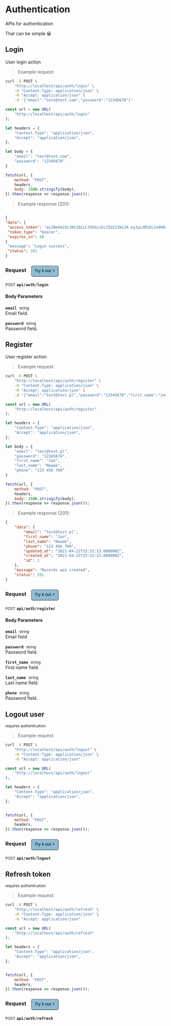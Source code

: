# Authentication

APIs for authentication
<aside class="notice">That can be simple 😀</aside>

## Login


User login action

> Example request:

```bash
curl -X POST \
    "http://localhost/api/auth/login" \
    -H "Content-Type: application/json" \
    -H "Accept: application/json" \
    -d '{"email":"test@test.com","password":"12345678"}'

```

```javascript
const url = new URL(
    "http://localhost/api/auth/login"
);

let headers = {
    "Content-Type": "application/json",
    "Accept": "application/json",
};

let body = {
    "email": "test@test.com",
    "password": "12345678"
}

fetch(url, {
    method: "POST",
    headers,
    body: JSON.stringify(body),
}).then(response => response.json());
```


> Example response (201):

```json

{
"data": {
 "access_token": "eyJ0eXAiOiJKV1QiLCJhbGciOiJIUzI1NiJ9.eyJpc3MiOiJodHRwOlwvXC8xMjcuMC4wLjE6ODAwMFwvYXBpXC9hdXRoXC9sb2dpbiIsImlhdCI6MTYxOTEwNzAxMSwiZXhwIjoxNjE5MTEwNjExLCJuYmYiOjE2MTkxMDcwMTEsImp0aSI6IkVTS2FFU1JXNVhEenpQOWkiLCJzdWIiOjEsInBydiI6IjIzYmQ1Yzg5NDlmNjAwYWRiMzllNzAxYzQwMDg3MmRiN2E1OTc2ZjcifQ.VcvuZYnspBznqEIKNHO4sLJg0zTksgXCzgofa9xepuY",
 "token_type": "bearer",
 "expires_in": 60
}
 "message": "Login success",
 "status": 201
}
```
<div id="execution-results-POSTapi-auth-login" hidden>
    <blockquote>Received response<span id="execution-response-status-POSTapi-auth-login"></span>:</blockquote>
    <pre class="json"><code id="execution-response-content-POSTapi-auth-login"></code></pre>
</div>
<div id="execution-error-POSTapi-auth-login" hidden>
    <blockquote>Request failed with error:</blockquote>
    <pre><code id="execution-error-message-POSTapi-auth-login"></code></pre>
</div>
<form id="form-POSTapi-auth-login" data-method="POST" data-path="api/auth/login" data-authed="0" data-hasfiles="0" data-headers='{"Content-Type":"application\/json","Accept":"application\/json"}' onsubmit="event.preventDefault(); executeTryOut('POSTapi-auth-login', this);">
<h3>
    Request&nbsp;&nbsp;&nbsp;
        <button type="button" style="background-color: #8fbcd4; padding: 5px 10px; border-radius: 5px; border-width: thin;" id="btn-tryout-POSTapi-auth-login" onclick="tryItOut('POSTapi-auth-login');">Try it out ⚡</button>
    <button type="button" style="background-color: #c97a7e; padding: 5px 10px; border-radius: 5px; border-width: thin;" id="btn-canceltryout-POSTapi-auth-login" onclick="cancelTryOut('POSTapi-auth-login');" hidden>Cancel</button>&nbsp;&nbsp;
    <button type="submit" style="background-color: #6ac174; padding: 5px 10px; border-radius: 5px; border-width: thin;" id="btn-executetryout-POSTapi-auth-login" hidden>Send Request 💥</button>
    </h3>
<p>
<small class="badge badge-black">POST</small>
 <b><code>api/auth/login</code></b>
</p>
<h4 class="fancy-heading-panel"><b>Body Parameters</b></h4>
<p>
<b><code>email</code></b>&nbsp;&nbsp;<small>string</small>  &nbsp;
<input type="text" name="email" data-endpoint="POSTapi-auth-login" data-component="body" required  hidden>
<br>
Email field.
</p>
<p>
<b><code>password</code></b>&nbsp;&nbsp;<small>string</small>  &nbsp;
<input type="password" name="password" data-endpoint="POSTapi-auth-login" data-component="body" required  hidden>
<br>
Password field.
</p>

</form>


## Register


User register action

> Example request:

```bash
curl -X POST \
    "http://localhost/api/auth/register" \
    -H "Content-Type: application/json" \
    -H "Accept: application/json" \
    -d '{"email":"test@test.pl","password":"12345678","first_name":"Jan","last_name":"Nowak","phone":"123 456 789"}'

```

```javascript
const url = new URL(
    "http://localhost/api/auth/register"
);

let headers = {
    "Content-Type": "application/json",
    "Accept": "application/json",
};

let body = {
    "email": "test@test.pl",
    "password": "12345678",
    "first_name": "Jan",
    "last_name": "Nowak",
    "phone": "123 456 789"
}

fetch(url, {
    method: "POST",
    headers,
    body: JSON.stringify(body),
}).then(response => response.json());
```


> Example response (201):

```json
{
    "data": {
        "email": "test@test.pl",
        "first_name": "Jan",
        "last_name": "Nowak",
        "phone": "123 456 789",
        "updated_at": "2021-04-22T15:52:13.000000Z",
        "created_at": "2021-04-22T15:52:13.000000Z",
        "id": 1
    },
    "message": "Records was created",
    "status": 201
}
```
<div id="execution-results-POSTapi-auth-register" hidden>
    <blockquote>Received response<span id="execution-response-status-POSTapi-auth-register"></span>:</blockquote>
    <pre class="json"><code id="execution-response-content-POSTapi-auth-register"></code></pre>
</div>
<div id="execution-error-POSTapi-auth-register" hidden>
    <blockquote>Request failed with error:</blockquote>
    <pre><code id="execution-error-message-POSTapi-auth-register"></code></pre>
</div>
<form id="form-POSTapi-auth-register" data-method="POST" data-path="api/auth/register" data-authed="0" data-hasfiles="0" data-headers='{"Content-Type":"application\/json","Accept":"application\/json"}' onsubmit="event.preventDefault(); executeTryOut('POSTapi-auth-register', this);">
<h3>
    Request&nbsp;&nbsp;&nbsp;
        <button type="button" style="background-color: #8fbcd4; padding: 5px 10px; border-radius: 5px; border-width: thin;" id="btn-tryout-POSTapi-auth-register" onclick="tryItOut('POSTapi-auth-register');">Try it out ⚡</button>
    <button type="button" style="background-color: #c97a7e; padding: 5px 10px; border-radius: 5px; border-width: thin;" id="btn-canceltryout-POSTapi-auth-register" onclick="cancelTryOut('POSTapi-auth-register');" hidden>Cancel</button>&nbsp;&nbsp;
    <button type="submit" style="background-color: #6ac174; padding: 5px 10px; border-radius: 5px; border-width: thin;" id="btn-executetryout-POSTapi-auth-register" hidden>Send Request 💥</button>
    </h3>
<p>
<small class="badge badge-black">POST</small>
 <b><code>api/auth/register</code></b>
</p>
<h4 class="fancy-heading-panel"><b>Body Parameters</b></h4>
<p>
<b><code>email</code></b>&nbsp;&nbsp;<small>string</small>  &nbsp;
<input type="text" name="email" data-endpoint="POSTapi-auth-register" data-component="body" required  hidden>
<br>
Email field
</p>
<p>
<b><code>password</code></b>&nbsp;&nbsp;<small>string</small>  &nbsp;
<input type="password" name="password" data-endpoint="POSTapi-auth-register" data-component="body" required  hidden>
<br>
Password field.
</p>
<p>
<b><code>first_name</code></b>&nbsp;&nbsp;<small>string</small>  &nbsp;
<input type="text" name="first_name" data-endpoint="POSTapi-auth-register" data-component="body" required  hidden>
<br>
First name field.
</p>
<p>
<b><code>last_name</code></b>&nbsp;&nbsp;<small>string</small>  &nbsp;
<input type="text" name="last_name" data-endpoint="POSTapi-auth-register" data-component="body" required  hidden>
<br>
Last name field.
</p>
<p>
<b><code>phone</code></b>&nbsp;&nbsp;<small>string</small>  &nbsp;
<input type="text" name="phone" data-endpoint="POSTapi-auth-register" data-component="body" required  hidden>
<br>
Password field.
</p>

</form>


## Logout user

<small class="badge badge-darkred">requires authentication</small>



> Example request:

```bash
curl -X POST \
    "http://localhost/api/auth/logout" \
    -H "Content-Type: application/json" \
    -H "Accept: application/json"
```

```javascript
const url = new URL(
    "http://localhost/api/auth/logout"
);

let headers = {
    "Content-Type": "application/json",
    "Accept": "application/json",
};


fetch(url, {
    method: "POST",
    headers,
}).then(response => response.json());
```


<div id="execution-results-POSTapi-auth-logout" hidden>
    <blockquote>Received response<span id="execution-response-status-POSTapi-auth-logout"></span>:</blockquote>
    <pre class="json"><code id="execution-response-content-POSTapi-auth-logout"></code></pre>
</div>
<div id="execution-error-POSTapi-auth-logout" hidden>
    <blockquote>Request failed with error:</blockquote>
    <pre><code id="execution-error-message-POSTapi-auth-logout"></code></pre>
</div>
<form id="form-POSTapi-auth-logout" data-method="POST" data-path="api/auth/logout" data-authed="1" data-hasfiles="0" data-headers='{"Content-Type":"application\/json","Accept":"application\/json"}' onsubmit="event.preventDefault(); executeTryOut('POSTapi-auth-logout', this);">
<h3>
    Request&nbsp;&nbsp;&nbsp;
        <button type="button" style="background-color: #8fbcd4; padding: 5px 10px; border-radius: 5px; border-width: thin;" id="btn-tryout-POSTapi-auth-logout" onclick="tryItOut('POSTapi-auth-logout');">Try it out ⚡</button>
    <button type="button" style="background-color: #c97a7e; padding: 5px 10px; border-radius: 5px; border-width: thin;" id="btn-canceltryout-POSTapi-auth-logout" onclick="cancelTryOut('POSTapi-auth-logout');" hidden>Cancel</button>&nbsp;&nbsp;
    <button type="submit" style="background-color: #6ac174; padding: 5px 10px; border-radius: 5px; border-width: thin;" id="btn-executetryout-POSTapi-auth-logout" hidden>Send Request 💥</button>
    </h3>
<p>
<small class="badge badge-black">POST</small>
 <b><code>api/auth/logout</code></b>
</p>
<p>
<label id="auth-POSTapi-auth-logout" hidden>Authorization header: <b><code>Bearer </code></b><input type="text" name="Authorization" data-prefix="Bearer " data-endpoint="POSTapi-auth-logout" data-component="header"></label>
</p>
</form>


## Refresh token

<small class="badge badge-darkred">requires authentication</small>



> Example request:

```bash
curl -X POST \
    "http://localhost/api/auth/refresh" \
    -H "Content-Type: application/json" \
    -H "Accept: application/json"
```

```javascript
const url = new URL(
    "http://localhost/api/auth/refresh"
);

let headers = {
    "Content-Type": "application/json",
    "Accept": "application/json",
};


fetch(url, {
    method: "POST",
    headers,
}).then(response => response.json());
```


<div id="execution-results-POSTapi-auth-refresh" hidden>
    <blockquote>Received response<span id="execution-response-status-POSTapi-auth-refresh"></span>:</blockquote>
    <pre class="json"><code id="execution-response-content-POSTapi-auth-refresh"></code></pre>
</div>
<div id="execution-error-POSTapi-auth-refresh" hidden>
    <blockquote>Request failed with error:</blockquote>
    <pre><code id="execution-error-message-POSTapi-auth-refresh"></code></pre>
</div>
<form id="form-POSTapi-auth-refresh" data-method="POST" data-path="api/auth/refresh" data-authed="1" data-hasfiles="0" data-headers='{"Content-Type":"application\/json","Accept":"application\/json"}' onsubmit="event.preventDefault(); executeTryOut('POSTapi-auth-refresh', this);">
<h3>
    Request&nbsp;&nbsp;&nbsp;
        <button type="button" style="background-color: #8fbcd4; padding: 5px 10px; border-radius: 5px; border-width: thin;" id="btn-tryout-POSTapi-auth-refresh" onclick="tryItOut('POSTapi-auth-refresh');">Try it out ⚡</button>
    <button type="button" style="background-color: #c97a7e; padding: 5px 10px; border-radius: 5px; border-width: thin;" id="btn-canceltryout-POSTapi-auth-refresh" onclick="cancelTryOut('POSTapi-auth-refresh');" hidden>Cancel</button>&nbsp;&nbsp;
    <button type="submit" style="background-color: #6ac174; padding: 5px 10px; border-radius: 5px; border-width: thin;" id="btn-executetryout-POSTapi-auth-refresh" hidden>Send Request 💥</button>
    </h3>
<p>
<small class="badge badge-black">POST</small>
 <b><code>api/auth/refresh</code></b>
</p>
<p>
<label id="auth-POSTapi-auth-refresh" hidden>Authorization header: <b><code>Bearer </code></b><input type="text" name="Authorization" data-prefix="Bearer " data-endpoint="POSTapi-auth-refresh" data-component="header"></label>
</p>
</form>



